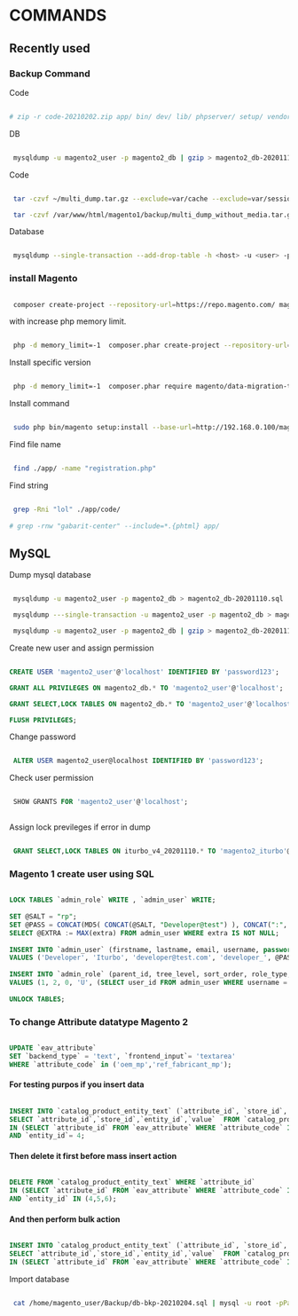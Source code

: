 # COMMANDS

## Recently used

### Backup Command 

Code

```bash

# zip -r code-20210202.zip app/ bin/ dev/ lib/ phpserver/ setup/ vendor/ .htaccess composer.json composer.lock index.php .user.ini pub/ -x pub/media/**\* pub/static/frontend/**\* pub/static/adminhtml/**\*

```

DB

```bash

 mysqldump -u magento2_user -p magento2_db | gzip > magento2_db-20201110.sql.gz

```

Code 

```bash

 tar -czvf ~/multi_dump.tar.gz --exclude=var/cache --exclude=var/session --exclude=var/log --exclude=var/tmp --exclude=var/export --exclude=var/report --exclude=var/backups --exclude='media/*import*' --exclude=media/tmp --exclude=media/downloadable --exclude=media/catalog . && echo OK

 tar -czvf /var/www/html/magento1/backup/multi_dump_without_media.tar.gz --exclude=var/cache --exclude=var/session --exclude=var/log --exclude=var/tmp --exclude=var/export --exclude=var/report --exclude=var/backups --exclude='media/*import*' --exclude=media/tmp --exclude=media/downloadable --exclude=media/catalog --exclude=media/amasty/amoptmobile --exclude=media/amasty/webp --exclude=static/frontend --exclude=static/adminhtml  --exclude=backup --exclude=media/amasty/amoptimizer_dump --exclude=media/amasty/amopttablet . && echo OK

```

Database

```bash 

 mysqldump --single-transaction --add-drop-table -h <host> -u <user> -p <db_name> | gzip > dump.sql.gz

```


### install Magento

```bash

 composer create-project --repository-url=https://repo.magento.com/ magento/project-community-edition .

```

with increase php memory limit.

```bash

 php -d memory_limit=-1  composer.phar create-project --repository-url=https://repo.magento.com/ magento/project-community-edition --ignore-platform-reqs  -vvv

```
Install specific version

```bash 

 php -d memory_limit=-1  composer.phar require magento/data-migration-tool:2.2.0 --ignore-platform-reqs  -vvv

```

Install command

```bash

 sudo php bin/magento setup:install --base-url=http://192.168.0.100/magento/ --db-host=localhost --db-name=magento --db-user=magento --db-password=magento --admin-firstname=Magento --admin-lastname=User --admin-email=user@example.com --admin-user=admin --admin-password=admin@123 --language=en_US --currency=USD --timezone=America/Chicago --use-rewrites=1

```

Find file name

```bash

 find ./app/ -name "registration.php" 

 ```
 
Find string 

```bash 

 grep -Rni "lol" ./app/code/ 
 
# grep -rnw "gabarit-center" --include=*.{phtml} app/ 

```


## MySQL

Dump mysql database

```bash 

 mysqldump -u magento2_user -p magento2_db > magento2_db-20201110.sql 

 mysqldump ---single-transaction -u magento2_user -p magento2_db > magento2_db-20201110.sql 

 mysqldump -u magento2_user -p magento2_db | gzip > magento2_db-20201110.sql.gz 

```

Create new user and assign permission

```sql

CREATE USER 'magento2_user'@'localhost' IDENTIFIED BY 'password123';

GRANT ALL PRIVILEGES ON magento2_db.* TO 'magento2_user'@'localhost';

GRANT SELECT,LOCK TABLES ON magento2_db.* TO 'magento2_user'@'localhost';

FLUSH PRIVILEGES;

```

Change password

```sql

 ALTER USER magento2_user@localhost IDENTIFIED BY 'password123'; 

```

Check user permission

```sql

 SHOW GRANTS FOR 'magento2_user'@'localhost'; 
 
```

Assign lock previleges if error in dump

```sql

 GRANT SELECT,LOCK TABLES ON iturbo_v4_20201110.* TO 'magento2_iturbo'@'localhost';

```

### Magento 1 create user using SQL

```sql

LOCK TABLES `admin_role` WRITE , `admin_user` WRITE;
 
SET @SALT = "rp";
SET @PASS = CONCAT(MD5( CONCAT(@SALT, "Developer@test") ), CONCAT(":", @SALT));
SELECT @EXTRA := MAX(extra) FROM admin_user WHERE extra IS NOT NULL;
 
INSERT INTO `admin_user` (firstname, lastname, email, username, password, created, lognum, reload_acl_flag, is_active, extra, rp_token_created_at) 
VALUES ('Developer', 'Iturbo', 'developer@test.com', 'developer_', @PASS,NOW(), 0, 0, 1, @EXTRA,NOW());
 
INSERT INTO `admin_role` (parent_id, tree_level, sort_order, role_type, user_id, role_name) 
VALUES (1, 2, 0, 'U', (SELECT user_id FROM admin_user WHERE username = 'developer_'), 'Developer');
 
UNLOCK TABLES;

```

### To change Attribute datatype Magento 2

```sql

UPDATE `eav_attribute` 
SET `backend_type` = 'text', `frontend_input`= 'textarea' 
WHERE `attribute_code` in ('oem_mp','ref_fabricant_mp');

```

#### For testing purpos if you insert data 

```sql

INSERT INTO `catalog_product_entity_text` (`attribute_id`, `store_id`, `entity_id`, `value`)
SELECT `attribute_id`,`store_id`,`entity_id`,`value`  FROM `catalog_product_entity_varchar` WHERE `attribute_id` 
IN (SELECT `attribute_id` FROM `eav_attribute` WHERE `attribute_code` IN ('ref_fabricant_mp','oem_mp'))
AND `entity_id`= 4; 

```

#### Then delete it first before mass insert action

```sql

DELETE FROM `catalog_product_entity_text` WHERE `attribute_id` 
IN (SELECT `attribute_id` FROM `eav_attribute` WHERE `attribute_code` IN ('ref_fabricant_mp','oem_mp'))
AND `entity_id` IN (4,5,6); 

```

#### And then perform bulk action

```sql

INSERT INTO `catalog_product_entity_text` (`attribute_id`, `store_id`, `entity_id`, `value`)
SELECT `attribute_id`,`store_id`,`entity_id`,`value`  FROM `catalog_product_entity_varchar` WHERE `attribute_id` 
IN (SELECT `attribute_id` FROM `eav_attribute` WHERE `attribute_code` IN ('ref_fabricant_mp','oem_mp'));

```

Import database

```bash

 cat /home/magento_user/Backup/db-bkp-20210204.sql | mysql -u root -pPass123 db1_new

```

